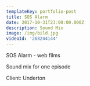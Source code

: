 ```yaml
---
templateKey: portfolio-post
title: SOS Alarm
date: 2017-10-31T23:00:00.000Z
description: Sound Mix
image: /img/bild.jpg
videoId: '268244144'
---
```

SOS Alarm - web films

Sound mix for one episode

Client: Underton
